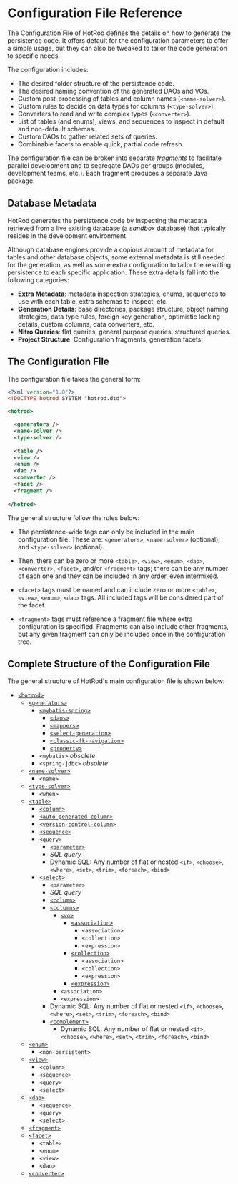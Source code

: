 # Configuration File Reference

The Configuration File of HotRod defines the details on how to generate the persistence code. It offers default for
the configuration parameters to offer a simple usage, but they can also be tweaked to tailor the code generation to
specific needs.

The configuration includes:

- The desired folder structure of the persistence code.
- The desired naming convention of the generated DAOs and VOs.
- Custom post-processing of tables and column names (`<name-solver>`).
- Custom rules to decide on data types for columns (`<type-solver>`).
- Converters to read and write complex types (`<converter>`).
- List of tables (and enums), views, and sequences to inspect in default and non-default schemas.
- Custom DAOs to gather related sets of queries.
- Combinable facets to enable quick, partial code refresh.

The configuration file can be broken into separate *fragments* to facilitate parallel development and to
segregate DAOs per groups (modules, development teams, etc.). Each fragment produces a separate Java package.

## Database Metadata 

HotRod generates the persistence code by inspecting the metadata retrieved from a live existing database (a *sandbox* database) that 
typically resides in the development environment.

Although database engines provide a copious amount of metadata for tables and other database objects, some
external metadata is still needed for the generation, as well as some extra configuration to tailor the
resulting persistence to each specific application. These extra details fall into the following categories:

- **Extra Metadata**: metadata inspection strategies, enums, sequences to use with each table, extra schemas to inspect, etc.
- **Generation Details**: base directories, package structure, object naming strategies, data type rules, foreign key generation, optimistic locking details, custom columns, data converters, etc.
- **Nitro Queries**: flat queries, general purpose queries, structured queries.
- **Project Structure**: Configuration fragments, generation facets.

## The Configuration File

The configuration file takes the general form:

```xml
<?xml version="1.0"?>
<!DOCTYPE hotrod SYSTEM "hotrod.dtd">

<hotrod>

  <generators />
  <name-solver />
  <type-solver />
  
  <table />
  <view />
  <enum />
  <dao />
  <converter />
  <facet />
  <fragment />
  
</hotrod>
```

The general structure follow the rules below:

- The persistence-wide tags can only be included in the main configuration file. These are: `<generators>`, `<name-solver>` (optional), and `<type-solver>` (optional).

- Then, there can be zero or more `<table>`, `<view>`, `<enum>`, `<dao>`, `<converter>`, `<facet>`, and/or `<fragment>` tags; 
there can be any number of each one and they can be included in any order, even intermixed.

- `<facet>` tags must be named and can include zero or more `<table>`, `<view>`, `<enum>`, `<dao>` tags. All included tags will be considered part of the facet.

- `<fragment>` tags must reference a fragment file where extra configuration is specified. Fragments can also include other fragments, but any given 
fragment can only be included once in the configuration tree.


## Complete Structure of the Configuration File

The general structure of HotRod's main configuration file is shown below:

* [`<hotrod>`](tags/hotrod.md)
    * [`<generators>`](tags/generators.md)
        * [`<mybatis-spring>`](tags/mybatis-spring.md)
            * [`<daos>`](tags/daos.md)
            * [`<mappers>`](tags/mappers.md)
            * [`<select-generation>`](tags/select-generation.md)
            * [`<classic-fk-navigation>`](tags/classic-fk-navigation.md)
            * [`<property>`](tags/property.md)
        * `<mybatis>` *obsolete*
        * `<spring-jdbc>` *obsolete*
    * [`<name-solver>`](tags/name-solver.md)
        * `<name>`
    * [`<type-solver>`](tags/type-solver.md)
        * `<when>`
    * [`<table>`](tags/table.md)
        * [`<column>`](tags/column.md)
        * [`<auto-generated-column>`](tags/auto-generated-column.md)
        * [`<version-control-column>`](tags/version-control-column.md)
        * [`<sequence>`](tags/sequence.md)
        * [`<query>`](tags/query.md)
            * [`<parameter>`](tags/parameter.md)
            * *SQL query*
            * [Dynamic SQL](../nitro/nitro-dynamic-sql.md): Any number of flat or nested `<if>`, `<choose>`, `<where>`, `<set>`, `<trim>`, `<foreach>`, `<bind>`
        * [`<select>`](select.md)
            * `<parameter>`
            * *SQL query*
            * [`<column>`](tags/column.md)
            * [`<columns>`](tags/columns.md)
                * [`<vo>`](tags/vo.md)
                   * [`<association>`](tags/association.md)
                     * `<association>`
                     * `<collection>`
                     * `<expression>`
                   * [`<collection>`](tags/collection.md)
                        * `<association>`
                        * `<collection>`
                        * `<expression>`
                   * [`<expression>`](tags/expression.md)
                * `<association>`
                * `<expression>`
            * Dynamic SQL: Any number of flat or nested `<if>`, `<choose>`, `<where>`, `<set>`, `<trim>`, `<foreach>`, `<bind>`
            * [`<complement>`](tags/complement.md)
                * Dynamic SQL: Any number of flat or nested `<if>`, `<choose>`, `<where>`, `<set>`, `<trim>`, `<foreach>`, `<bind>`
    * [`<enum>`](tags/enum.md)
        * `<non-persistent>`
    * [`<view>`](tags/view.md)
        * `<column>`
        * `<sequence>`
        * `<query>`
        * `<select>`
    * [`<dao>`](tags/dao.md)
        * `<sequence>`
        * `<query>`
        * `<select>`
    * [`<fragment>`](fragment.md)
    * [`<facet>`](facet.md)
        * `<table>`
        * `<enum>`
        * `<view>`
        * `<dao>`
    * [`<converter>`](./tags/converter.md)
